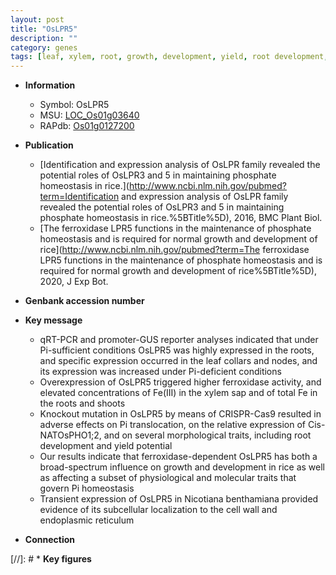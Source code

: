 ```yaml
---
layout: post
title: "OsLPR5"
description: ""
category: genes
tags: [leaf, xylem, root, growth, development, yield, root development, homeostasis, cell wall, Pi, Fe,  pi , Pi homeostasis]
---
```


* **Information**  
    + Symbol: OsLPR5  
    + MSU: [LOC_Os01g03640](http://rice.uga.edu/cgi-bin/ORF_infopage.cgi?orf=LOC_Os01g03640)  
    + RAPdb: [Os01g0127200](http://rapdb.dna.affrc.go.jp/viewer/gbrowse_details/irgsp1?name=Os01g0127200)  

* **Publication**  
    + [Identification and expression analysis of OsLPR family revealed the potential roles of OsLPR3 and 5 in maintaining phosphate homeostasis in rice.](http://www.ncbi.nlm.nih.gov/pubmed?term=Identification and expression analysis of OsLPR family revealed the potential roles of OsLPR3 and 5 in maintaining phosphate homeostasis in rice.%5BTitle%5D), 2016, BMC Plant Biol.
    + [The ferroxidase LPR5 functions in the maintenance of phosphate homeostasis and is required for normal growth and development of rice](http://www.ncbi.nlm.nih.gov/pubmed?term=The ferroxidase LPR5 functions in the maintenance of phosphate homeostasis and is required for normal growth and development of rice%5BTitle%5D), 2020, J Exp Bot.

* **Genbank accession number**  

* **Key message**  
    + qRT-PCR and promoter-GUS reporter analyses indicated that under Pi-sufficient conditions OsLPR5 was highly expressed in the roots, and specific expression occurred in the leaf collars and nodes, and its expression was increased under Pi-deficient conditions
    + Overexpression of OsLPR5 triggered higher ferroxidase activity, and elevated concentrations of Fe(III) in the xylem sap and of total Fe in the roots and shoots
    + Knockout mutation in OsLPR5 by means of CRISPR-Cas9 resulted in adverse effects on Pi translocation, on the relative expression of Cis-NATOsPHO1;2, and on several morphological traits, including root development and yield potential
    + Our results indicate that ferroxidase-dependent OsLPR5 has both a broad-spectrum influence on growth and development in rice as well as affecting a subset of physiological and molecular traits that govern Pi homeostasis
    + Transient expression of OsLPR5 in Nicotiana benthamiana provided evidence of its subcellular localization to the cell wall and endoplasmic reticulum

* **Connection**  

[//]: # * **Key figures**  


